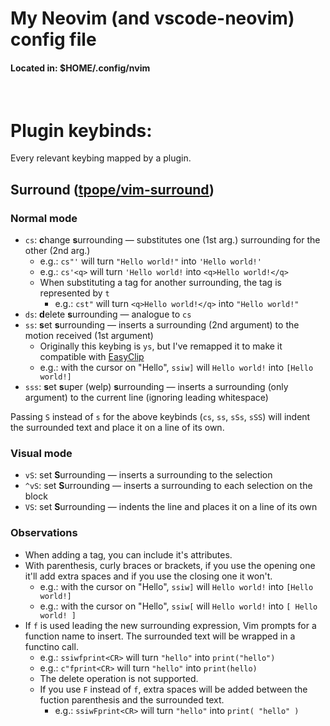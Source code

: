 # My Neovim (and vscode-neovim) config file
#### Located in: $HOME/.config/nvim
<br>

# Plugin keybinds:
Every relevant keybing mapped by a plugin.


## <a id="surround"></a>Surround ([tpope/vim-surround](https://github.com/tpope/vim-surround))
### Normal mode
  * `cs`: **c**hange **s**urrounding — substitutes one (1st arg.) surrounding for the other (2nd arg.)
    * e.g.: `cs"'` will turn `"Hello world!"` into `'Hello world!'`
    * e.g.: `cs'<q>` will turn `'Hello world!` into `<q>Hello world!</q>`
    * When substituting a tag for another surrounding, the tag is represented by `t`
        * e.g.: `cst"` will turn `<q>Hello world!</q>` into `"Hello world!"`
  * `ds`: **d**elete **s**urrounding — analogue to `cs`
  * `ss`: **s**et **s**urrounding — inserts a surrounding (2nd argument) to the motion received (1st argument)
    * Originally this keybing is `ys`, but I've remapped it to make it compatible with [EasyClip](#easyclip)
    * e.g.: with the cursor on "Hello", `ssiw]` will `Hello world!` into `[Hello world!]`
  * `sss`: **s**et **s**uper (welp) **s**urrounding — inserts a surrounding (only argument) to the current line (ignoring leading whitespace)

Passing `S` instead of `s` for the above keybinds (`cs`, `ss`, `sSs`, `sSS`) will indent the surrounded text and place it on a line of its own.

### Visual mode
  * `vS`: set **S**urrounding — inserts a surrounding to the selection
  * `^vS`: set **S**urrounding — inserts a surrounding to each selection on the block
  * `VS`: set **S**urrounding — indents the line and places it on a line of its own

### Observations
  * When adding a tag, you can include it's attributes.
  * With parenthesis, curly braces or brackets, if you use the opening one it'll add extra spaces and if you use the closing one it won't.
    * e.g.: with the cursor on "Hello", `ssiw]` will `Hello world!` into `[Hello world!]`
    * e.g.: with the cursor on "Hello", `ssiw[` will `Hello world!` into `[ Hello world! ]`
  * If `f` is used leading the new surrounding expression, Vim prompts for a function name to insert. The surrounded text will be wrapped in a functino call.
    * e.g.: `ssiwfprint<CR>` will turn `"hello"` into `print("hello")`
    * e.g.: `c"fprint<CR>` will turn `"hello"` into `print(hello)`
    * The delete operation is not supported.
    * If you use `F` instead of `f`, extra spaces will be added between the fuction parenthesis and the surrounded text.
        * e.g.: `ssiwFprint<CR>` will turn `"hello"` into `print( "hello" )`
